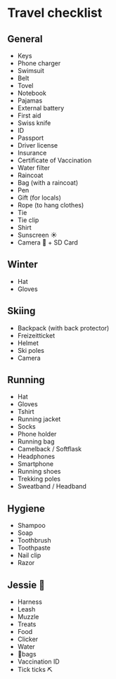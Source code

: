 # Travel checklist

## General
- Keys
- Phone charger
- Swimsuit
- Belt
- Tovel
- Notebook
- Pajamas
- External battery
- First aid
- Swiss knife
- ID
- Passport
- Driver license
- Insurance
- Certificate of Vaccination
- Water filter
- Raincoat
- Bag (with a raincoat)
- Pen
- Gift (for locals)
- Rope (to hang clothes)
- Tie
- Tie clip
- Shirt
- Sunscreen ☀️
- Camera 📸 + SD Card



## Winter
- Hat
- Gloves

## Skiing
- Backpack (with back protector)
- Freizeitticket
- Helmet
- Ski poles
- Camera


## Running
- Hat
- Gloves
- Tshirt
- Running jacket
- Socks
- Phone holder
- Running bag
- Camelback / Softflask
- Headphones
- Smartphone
- Running shoes
- Trekking poles
- Sweatband / Headband



## Hygiene
- Shampoo
- Soap
- Toothbrush
- Toothpaste
- Nail clip
- Razor


## Jessie 🐶
- Harness
- Leash
- Muzzle
- Treats
- Food
- Clicker
- Water
- 💩bags
- Vaccination ID
- Tick ticks ⛏
